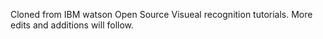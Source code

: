 Cloned from IBM watson Open Source Visueal recognition tutorials. 
More edits and additions will follow.
